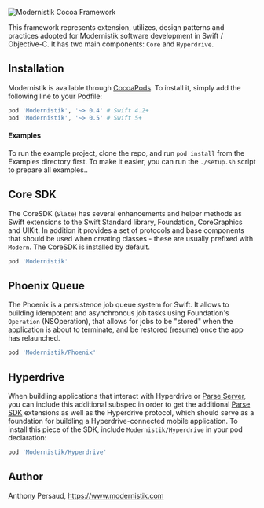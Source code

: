 ![Modernistik Cocoa Framework](https://raw.githubusercontent.com/modernistik/cocoa/master/modernistik.png)

This framework represents extension, utilizes, design patterns and practices adopted for Modernistik software development in Swift / Objective-C. It has two main components: `Core` and `Hyperdrive`.

## Installation

Modernistik is available through [CocoaPods](http://cocoapods.org). To install
it, simply add the following line to your Podfile:

```ruby
pod 'Modernistik', '~> 0.4' # Swift 4.2+
pod 'Modernistik', '~> 0.5' # Swift 5+
```

#### Examples
To run the example project, clone the repo, and run `pod install` from the Examples directory first. To make it easier, you can run the `./setup.sh` script to prepare all examples..

## Core SDK
The CoreSDK (`Slate`) has several enhancements and helper methods as Swift extensions to the Swift Standard library, Foundation, CoreGraphics and UIKit. In addition it provides a set of protocols and base components that should be used when creating classes - these are usually prefixed with `Modern`. The CoreSDK is installed by default.

```ruby
pod 'Modernistik'
```

## Phoenix Queue
The Phoenix is a persistence job queue system for Swift. It allows to building idempotent and asynchronous job tasks using Foundation's `Operation` (NSOperation), that allows for jobs to be "stored" when the application is about to terminate, and be restored (resume) once the app has relaunched. 

```ruby
pod 'Modernistik/Phoenix'
```

## Hyperdrive
When buildling applications that interact with Hyperdrive or [Parse Server](https://parseplatform.org/), you can include this additional subspec in order to get the additional [Parse SDK](https://github.com/parse-community/Parse-SDK-iOS-OSX) extensions as well as the Hyperdrive protocol, which should serve as a foundation for buildling a Hyperdrive-connected mobile application. To install this piece of the SDK, include `Modernistik/Hyperdrive` in your pod declaration:

```ruby
pod 'Modernistik/Hyperdrive'
```

## Author

Anthony Persaud, <https://www.modernistik.com>
